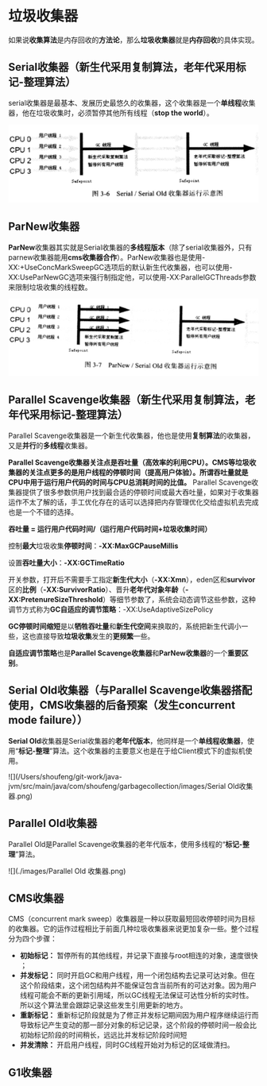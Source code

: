 # 垃圾收集器

如果说**收集算法**是内存回收的**方法论**，那么**垃圾收集器**就是**内存回收**的具体实现。

## Serial收集器（新生代采用复制算法，老年代采用标记-整理算法）

serial收集器是最基本、发展历史最悠久的收集器，这个收集器是一个**单线程**收集器，他在垃圾收集时，必须暂停其他所有线程（**stop the world**）。

![](./images/serial收集器.png)

## ParNew收集器

**ParNew**收集器其实就是Serial收集器的**多线程版本**（除了serial收集器外，只有parnew收集器能用**cms收集器合作**）。ParNew收集器也是使用-XX:+UseConcMarkSweepGC选项后的默认新生代收集器，也可以使用-XX:UseParNewGC选项来强行制指定他，可以使用-XX:ParallelGCThreads参数来限制垃圾收集的线程数。

![](./images/parnew收集器.png)

## Parallel Scavenge收集器（新生代采用复制算法，老年代采用标记-整理算法）

Parallel Scavenge收集器是一个新生代收集器，他也是使用**复制算法**的收集器，又是**并行**的**多线程**收集器。

**Parallel Scavenge收集器关注点是吞吐量（高效率的利用CPU）。CMS等垃圾收集器的关注点更多的是用户线程的停顿时间（提高用户体验）。所谓吞吐量就是CPU中用于运行用户代码的时间与CPU总消耗时间的比值。** Parallel Scavenge收集器提供了很多参数供用户找到最合适的停顿时间或最大吞吐量，如果对于收集器运作不太了解的话，手工优化存在的话可以选择把内存管理优化交给虚拟机去完成也是一个不错的选择。

**吞吐量 = 运行用户代码时间/（运行用户代码时间+垃圾收集时间）**

控制**最大**垃圾收集**停顿时间**：**-XX:MaxGCPauseMillis**

设置**吞吐量大小**：**-XX:GCTimeRatio**

开关参数，打开后不需要手工指定**新生代大小**（**-XX:Xmn**），eden区和**survivor**区的**比例**（**-XX:SurvivorRatio**）、晋升**老年代对象年龄**（**-XX:PretenureSizeThreshold**）等细节参数了，系统会动态调节这些参数，这种调节方式称为**GC自适应的调节策略**：-XX:UseAdaptiveSizePolicy

**GC停顿时间缩短**是以**牺牲吞吐量**和**新生代空间**来换取的，系统把新生代调小一些，这也直接导致**垃圾收集**发生的**更频繁**一些。

**自适应调节策略**也是**Parallel Scavenge收集器**和**ParNew收集器**的一个**重要区别**。

## Serial Old收集器（与Parallel Scavenge收集器搭配使用，CMS收集器的后备预案（发生concurrent mode failure））

**Serial Old**收集器是Serial收集器的**老年代版本**，他同样是一个**单线程收集器**，使用“**标记-整理**”算法。这个收集器的主要意义也是在于给Client模式下的虚拟机使用。

![](/Users/shoufeng/git-work/java-jvm/src/main/java/com/shoufeng/garbagecollection/images/Serial Old收集器.png)

## Parallel Old收集器

Parallel Old是Parallel Scavenge收集器的老年代版本，使用多线程的“**标记-整理**”算法。

![](./images/Parallel Old 收集器.png)

## CMS收集器

CMS（concurrent mark sweep）收集器是一种以获取最短回收停顿时间为目标的收集器。它的运作过程相比于前面几种垃圾收集器来说更加复杂一些。整个过程分为四个步骤：

- **初始标记：** 暂停所有的其他线程，并记录下直接与root相连的对象，速度很快 ；
- **并发标记：** 同时开启GC和用户线程，用一个闭包结构去记录可达对象。但在这个阶段结束，这个闭包结构并不能保证包含当前所有的可达对象。因为用户线程可能会不断的更新引用域，所以GC线程无法保证可达性分析的实时性。所以这个算法里会跟踪记录这些发生引用更新的地方。
- **重新标记：** 重新标记阶段就是为了修正并发标记期间因为用户程序继续运行而导致标记产生变动的那一部分对象的标记记录，这个阶段的停顿时间一般会比初始标记阶段的时间稍长，远远比并发标记阶段时间短
- **并发清除：** 开启用户线程，同时GC线程开始对为标记的区域做清扫。

## G1收集器